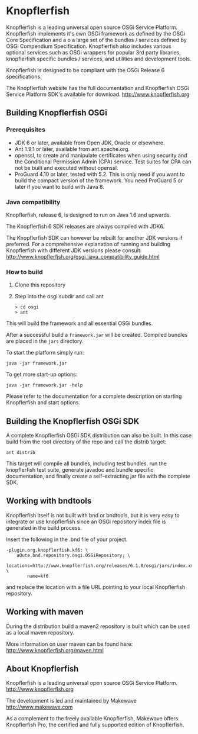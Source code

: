 Knopflerfish 
======================================================================

Knopflerfish is a leading universal open source OSGi Service
Platform. Knopflerfish implements it's own OSGi framework as defined
by the OSGi Core Specification and a o a large set of the bundles /
services defined by OSGi Compendium  Specification. Knopflerfish also
includes various optional services such as OSGi wrappers for popular
3rd party libraries, knopflerfish specific bundles / services, and
utilities and development tools.

Knopflerfish is designed to be compliant with the OSGi Release 6
specifications. 

The Knopflerfish website has the full documentation and Knopflerfish
OSGi Service Platform SDK's available for download.
http://www.knopflerfish.org

Building Knopflerfish OSGi
------------------------------

###  Prerequisites
- JDK 6 or later, available from Open JDK, Oracle or elsewhere.
- Ant 1.9.1 or later, available from ant.apache.org.
- openssl, to create and manipulate certificates when using
  security and the Conditional Permission Admin (CPA) service. Test
  suites for CPA can not be built and executed without openssl.
- ProGuard 4.10 or later, tested with 5.2. This is only need if you want
  to build the compact version of the framework. You need ProGuard 5
   or later if you want to build with Java 8.

### Java compatibility

Knopflerfish, release 6, is designed to run on Java 1.6 and upwards.

The Knopflerfish 6 SDK releases are always compiled with JDK6.

The Knopflerfish SDK can however be rebuilt for another JDK versions
if preferred.
For a comprehensive explanation of running and building Knopflerfish
with different JDK versions please consult:
http://www.knopflerfish.org/osgi_java_compatibility_guide.html

### How to build

1. Clone this repository

2. Step into the osgi subdir and call ant
   ```
   > cd osgi
   > ant
   ```

This will build the framework and all essential OSGi bundles.

After a successful build a `framework.jar` will be created. 
Compiled bundles are placed in the `jars` directory.

To start the platform simply run:
```
java -jar framework.jar
```

To get more start-up options:
```
java -jar framework.jar -help
```

Please refer to the documentation for a complete description on
starting Knopflerfish and start options. 

Building the Knopflerfish OSGi SDK
----------------------------------------

A complete Knopflerfish OSGi SDK distribution can also be built. In
this case build from the root directory of the repo and call the
distrib target:
```
ant distrib
```

This target will compile all bundles, including test bundles. run the
knopflerfish test suite, generate javadoc and bundle specific
documentation, and finally create a self-extracting jar file with the
complete SDK.

Working with bndtools
----------------------------------------
Knopflerfish itself is not built with bnd or bndtools, but it is very
easy to integrate or use knopflerfish since an OSGi repository index
file is generated in the build process.

Insert the following in the .bnd file of your project. 
```
-plugin.org.knopflerfish.kf6: \
	aQute.bnd.repository.osgi.OSGiRepository; \
		locations=http://www.knopflerfish.org/releases/6.1.0/osgi/jars/index.xml; \
		name=kf6
```
and replace the location with a file URL pointing to your local
Knopflerfish repository.

Working with maven
----------------------------------------
During the distribution build a maven2 repository is built which can
be used as a local maven repository.

More information on user maven can be found here:
http://www.knopflerfish.org/maven.html


About Knopflerfish
----------------------------------------
Knopflerfish is a leading universal open source OSGi Service
Platform.
http://www.knopflerfish.org

The development is led and maintained by Makewave
http://www.makewave.com

As a complement to the freely available Knopflerfish, Makewave offers
Knopflerfish Pro, the certified and fully supported edition of
Knopflerfish. 
